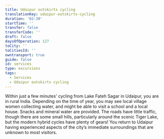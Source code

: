 ```yaml
---
title: Udaipur outskirts cycling
translationKey: udaipur-outskirts-cycling
duration: '02:30'
startTime: ''
transfer: false
transferCode: ''
draft: false
daysOfOperation: 127
toCity: ''
toCitiesId: ''
owntransport: true
guide: false
id: services
type: excursions
tags:
  - Services
  - Udaipur outskirts cycling
---
```

Within just a few minutes' cycling from Lake Fateh Sagar in Udaipur, you are in rural India. Depending on the time of year, you may see local village women collecting water, and might be able to visit a school and a local house. Snacks and mineral water are provided. The roads have little traffic, though there are some small hills, particularly around the scenic Tiger Lake, but the modern hybrid cycles have plenty of gears! You return to Udaipur having experienced aspects of the city’s immediate surroundings that are unknown to most visitors.